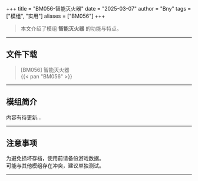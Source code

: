 +++
title = "BM056-智能灭火器"
date = "2025-03-07"
author = "Bny"
tags = ["模组", "实用"]
aliases = ["BM056"]
+++

> 本文介绍了模组 **智能灭火器** 的功能与特点。

---

## 文件下载

> [BM056] 智能灭火器  
{{< pan "BM056" >}}  

---

## 模组简介

>  
内容有待更新...  

---

## 注意事项

>  
为避免损坏存档，使用前请备份游戏数据。  
可能与其他模组存在冲突，建议单独测试。  

---

